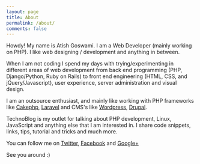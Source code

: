 ```yaml
---
layout: page
title: About
permalink: /about/
comments: false
---
```


Howdy! My name is Atish Goswami. I am a Web Developer (mainly working on PHP). 
I like web designing / development and anything in between.

When I am not coding I spend my days with trying/experimenting in different areas of web development from back end programming (PHP, Django/Python, Ruby on Rails) to front end engineering (HTML, CSS, and jQuery/Javascript), user experience, server administration and visual design.

I am an outsource enthusiast, and mainly like working with PHP frameworks like [Cakephp](http://cakephp.org/), [Laravel](http://laravel.com/) and CMS's like [Wordpress](https://wordpress.org/), [Drupal](https://www.drupal.org/).

TechnoBlog is my outlet for talking about PHP development, Linux, JavaScript and anything else that I am interested in. I share code snippets, links, tips, tutorial and tricks and much more.

You can follow me on [Twitter](https://twitter.com/getatish), [Facebook](https://www.facebook.com/atish.goswami) and [Google+](https://plus.google.com/115197349819052794336)

See you around :)